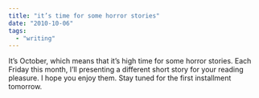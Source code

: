 ```yaml
---
title: "it’s time for some horror stories"
date: "2010-10-06"
tags: 
  - "writing"
---
```


It’s October, which means that it’s high time for some horror stories. Each Friday this month, I’ll presenting a different short story for your reading pleasure. I hope you enjoy them. Stay tuned for the first installment tomorrow.
